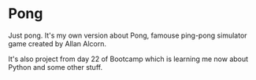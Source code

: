 # Pong
Just pong.
It's my own version about Pong, famouse ping-pong simulator game created by  Allan Alcorn.

It's also project from day 22 of Bootcamp which is learning me now about Python and some other stuff.
